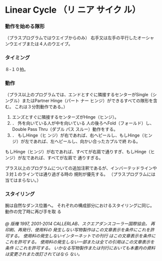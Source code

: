 

# Linear Cycle （リ ニア サイク ル）
### 動作を始める隊形

（プラスプログラムではウエイブからのみ） 右手又は左手の平行したオーシャンウエイブまたは４人のウエイブ。

### タイミング
 ８-１０拍。
### 動作


（プラス以上のプログラムでは、エンドとすぐに隣接するセンターがSingle（シングル）またはPartner Hinge（パート
ナー ヒンジ）ができるすべての隊形を含む。 これは３分割動作である。）
 
1.  エンズとすぐに隣接するセンターズがHinge（ヒンジ）。 
1. ． 外を向いている人が中を向いている 人の後ろへFold（フォールド）し、Double Pass Thru（ダブル パス スルー）動作をする。 
1. ． もしHinge（ヒ ンジ）が右であれば、右へピールし、もしHinge（ヒンジ）が左であれば、左へピールし、向かい合ったカプルで終 わる。 

もしHinge（ヒンジ）が右であれば、すべてが右肩で通りすぎ、もしHinge（ヒンジ）が左であれば、すべてが左肩で 通りすぎる。

プラス以上のプログラムについての追加注釈であるが、インバーテッドラインや３対１のラインでは通り過ぎる時の 規則が優先する。 （プラスプログラムには当てはまらない。）

### スタイリング

腕は自然なダンス位置へ。 それぞれの構成部分におけるスタイリングに同じ。 動作の完了時に再び手を取 る

###### @ 版権 1997, 2001-2014 CALLERLAB、スクエアダンスコーラー国際協会。 再印刷、再発行、使用料の 発生しない写物製作はこの文章表示を条件にこれを許可する。 使用料の発生しないインターネットでの刊行 はこの文章表示を条件にこれを許可する。 使用料の発生しない一部または全ての引用はこの文章表示を条件 にこれを許可する。 いかなる写物製作または刊行においても本書内の資料は変更されまた改訂されてはなら ない。


